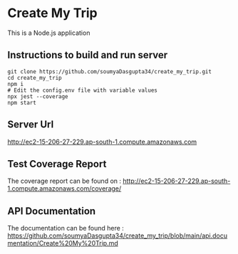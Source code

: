 # Create My Trip

This is a Node.js application

## Instructions to build and run server

```
git clone https://github.com/soumyaDasgupta34/create_my_trip.git
cd create_my_trip
npm i
# Edit the config.env file with variable values
npx jest --coverage
npm start
```

## Server Url

http://ec2-15-206-27-229.ap-south-1.compute.amazonaws.com

## Test Coverage Report

The coverage report can be found on :
http://ec2-15-206-27-229.ap-south-1.compute.amazonaws.com/coverage/

## API Documentation

The documentation can be found here :
https://github.com/soumyaDasgupta34/create_my_trip/blob/main/api.documentation/Create%20My%20Trip.md
